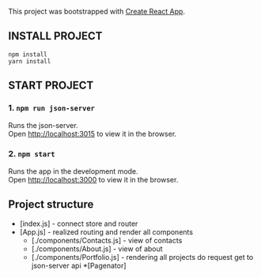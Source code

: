 This project was bootstrapped with [Create React App](https://github.com/facebook/create-react-app).

## INSTALL PROJECT

`npm install`<br>
`yarn install`

## START PROJECT

### 1. `npm run json-server`
Runs the json-server.<br>
Open [http://localhost:3015](http://localhost:3015/portfolio) to view it in the browser.

### 2. `npm start`
Runs the app in the development mode.<br>
Open [http://localhost:3000](http://localhost:3000) to view it in the browser.

## Project structure
- [index.js] - connect store and router
- [App.js] - realized routing and render all components
  * [./components/Contacts.js] - view of contacts 
  * [./components/About.js] - view of about
  * [./components/Portfolio.js] - rendering all projects do request get to json-server api 
    *[Pagenator]


